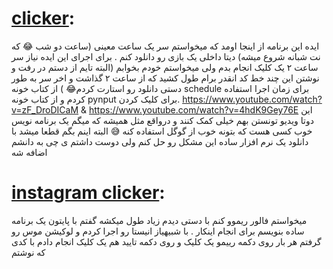 #  [**clicker**](https://github.com/mohder79/funny-Python-Projects/blob/main/clicker):<br/>



ایده این برنامه از اینجا اومد که میخواستم سر یک ساعت معینی (ساعت دو شب 😂 که نت شبانه شروع میشه) دیتا داخلی یک بازی رو دانلود کنم . برای اجرای این ایده نیاز سر ساعت ۲ یک کلیک انجام بدم ولی میخواستم خودم بخوابم (البته تایم از دستم در رفت و نوشتن این چند خط کد انقدر برام طول کشید که از ساعت ۲ گذاشت و اخر سر به طور دستی دانلود رو استارت کردم😂 ) 
از کتاب خونه schedule برای زمان اجرا استفاده کردم و از کتاب خونه pynput برای کلیک کردن.
https://www.youtube.com/watch?v=zF_DroDICaM
&
https://www.youtube.com/watch?v=4hdK9Gey76E
این دوتا ویدیو تونستن بهم خیلی کمک کنند و درواقع مثل همیشه که میگم یک برنامه نویس خوب کسی هست که بتونه خوب از گوگل استفاده کنه 😅 
البته اینم بگم قطعا میشد با دانلود یک نرم افزار ساده این مشکل رو حل کنم ولی دوست داشتم ی چی به دانشم اضافه شه


#  [**instagram clicker**](https://github.com/mohder79/funny-Python-Projects/blob/main/instagram%20clicker.py):<br/>

میخواستم فالور ریموو کنم با دستی دیدم زیاد طول میکشه گفتم با پایتون یک برنامه ساده بنویسم برای انجام اینکار . با شبیهیاز انیستا رو اجرا کردم و لوکیشن موس رو گرفتم هر بار روی دکمه رییمو یک کلیک و روی دکمه تایید هم یک کلیک انجام دادم با کدی که نوشتم 
